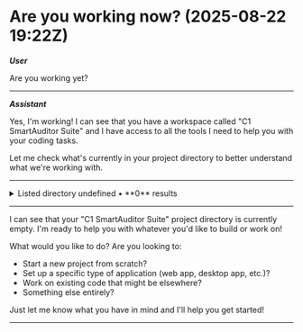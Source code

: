 <!-- Generated by SpecStory -->

# Are you working now? (2025-08-22 19:22Z)

_**User**_

Are you working yet?

---

_**Assistant**_

Yes, I'm working! I can see that you have a workspace called "C1 SmartAuditor Suite" and I have access to all the tools I need to help you with your coding tasks.

Let me check what's currently in your project directory to better understand what we're working with.

---

<details>
            <summary>Listed directory undefined • **0** results</summary>
        
No results found
</details>

---

I can see that your "C1 SmartAuditor Suite" project directory is currently empty. I'm ready to help you with whatever you'd like to build or work on! 

What would you like to do? Are you looking to:
- Start a new project from scratch?
- Set up a specific type of application (web app, desktop app, etc.)?
- Work on existing code that might be elsewhere?
- Something else entirely?

Just let me know what you have in mind and I'll help you get started!

---

